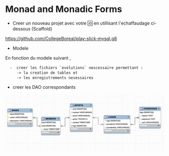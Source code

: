 # Monad and Monadic Forms


* Creer un nouveau projet avec votre :id: en utillisant l'echaffaudage ci-dessous (Scaffold)

https://github.com/CollegeBoreal/play-slick-mysql.g8

* Modele

En fonction du modele suivant , 
```
  -  creer les fichiers `evolutions` nescessaire permettant :
     -> la creation de tables et 
     -> les enregistrements nesessaires 
  ```
  - creer les DAO correspondants

![alt tag](./CraveNG.png)


